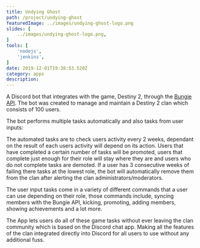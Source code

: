 ```yaml
---
title: Undying Ghost
path: /project/undying-ghost
featuredImage: ../images/undying-ghost-logo.png
slides: [
    ../images/undying-ghost-logo.png,
]
tools: [
    'nodejs',
    'jenkins',
]
date: 2019-12-01T19:38:53.520Z
category: apps
description:
---
```


A Discord bot that integrates with the game, Destiny 2, through the [Bungie API](https://github.com/Bungie-net/api). The bot was created to manage and maintain a Destiny 2 clan which consists of 100 users.

The bot performs multiple tasks automatically and also tasks from user inputs:

The automated tasks are to check users activity every 2 weeks, dependant on the result of each users activity will depend on its action. Users that have completed a certain number of tasks will be promoted, users that complete just enough for their role will stay where they are and users who do not complete tasks are demoted. If a user has 3 consecutive weeks of failing there tasks at the lowest role, the bot will automatically remove them from the clan after alerting the clan administrators/moderators.

The user input tasks come in a variety of different commands that a user can use depending on their role, those commands include, syncing members with the Bungie API, kicking, promoting, adding members, showing achievements and a lot more.

The App lets users do all of these game tasks without ever leaving the clan community which is based on the Discord chat app. Making all the features of the clan integrated directly into Discord for all users to use without any additional fuss.